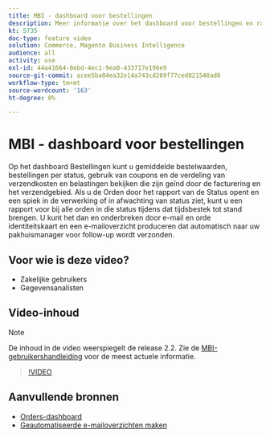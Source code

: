 ```yaml
---
title: MBI - dashboard voor bestellingen
description: Meer informatie over het dashboard voor bestellingen en rapporten waarmee bestellingen en productverkoop eenvoudig kunnen worden beheerd.
kt: 5735
doc-type: feature video
solution: Commerce, Magento Business Intelligence
audience: all
activity: use
exl-id: 44a41664-8ebd-4ec1-9ea0-433717e196e9
source-git-commit: acee5ba84ea32e14a743cd269f77ced821548ad6
workflow-type: tm+mt
source-wordcount: '163'
ht-degree: 0%

---
```


# MBI - dashboard voor bestellingen

Op het dashboard Bestellingen kunt u gemiddelde bestelwaarden, bestellingen per status, gebruik van coupons en de verdeling van verzendkosten en belastingen bekijken die zijn geïnd door de facturering en het verzendgebied. Als u de Orden door het rapport van de Status opent en een spiek in de verwerking of in afwachting van status ziet, kunt u een rapport voor bij alle orden in die status tijdens dat tijdsbestek tot stand brengen. U kunt het dan en onderbreken door e-mail en orde identiteitskaart en een e-mailoverzicht produceren dat automatisch naar uw pakhuismanager voor follow-up wordt verzonden.


## Voor wie is deze video?

- Zakelijke gebruikers
- Gegevensanalisten

## Video-inhoud

>[!NOTE]
>
>De inhoud in de video weerspiegelt de release 2.2. Zie de [MBI-gebruikershandleiding](https://docs.magento.com/mbi/) voor de meest actuele informatie.

>[!VIDEO](https://video.tv.adobe.com/v/35989?quality=12&learn=on)

## Aanvullende bronnen

- [Orders-dashboard](https://docs.magento.com/mbi/data-user/dashboards/dashboards-pro.html#orders)
- [Geautomatiseerde e-mailoverzichten maken](https://docs.magento.com/mbi/data-user/export-data/email-summaries.html)
